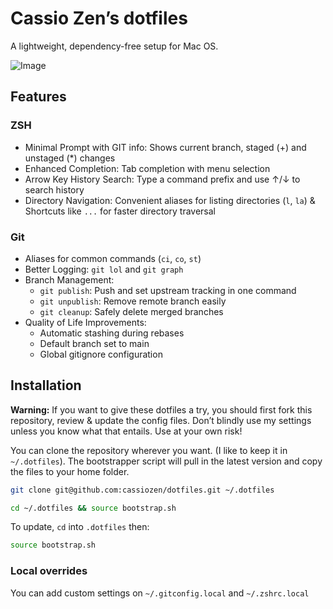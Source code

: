 
# Cassio Zen’s dotfiles

A lightweight, dependency-free setup for Mac OS.

![Image](https://github.com/user-attachments/assets/bdfd22f2-1ceb-4de8-ad08-6183c72d4501)

## Features

### ZSH

- Minimal Prompt with GIT info: Shows current branch, staged (+) and unstaged (*) changes
- Enhanced Completion: Tab completion with menu selection
- Arrow Key History Search: Type a command prefix and use ↑/↓ to search history
- Directory Navigation: Convenient aliases for listing directories (`l`, `la`) & Shortcuts like `...` for faster directory traversal

### Git

- Aliases for common commands (`ci`, `co`, `st`)
- Better Logging: `git lol` and `git graph`
- Branch Management:
  - `git publish`: Push and set upstream tracking in one command
  - `git unpublish`: Remove remote branch easily
  - `git cleanup`: Safely delete merged branches
- Quality of Life Improvements:
  - Automatic stashing during rebases
  - Default branch set to main
  - Global gitignore configuration


## Installation

**Warning:** If you want to give these dotfiles a try, you should first fork this repository, review & update the config files. Don’t blindly use my settings unless you know what that entails. Use at your own risk!

You can clone the repository wherever you want. (I like to keep it in `~/.dotfiles`). The bootstrapper script will pull in the latest version and copy the files to your home folder.

```zsh
git clone git@github.com:cassiozen/dotfiles.git ~/.dotfiles
```
```zsh
cd ~/.dotfiles && source bootstrap.sh
```

To update, `cd` into `.dotfiles` then:

```zsh
source bootstrap.sh
```

### Local overrides

You can add custom settings on `~/.gitconfig.local` and `~/.zshrc.local`

